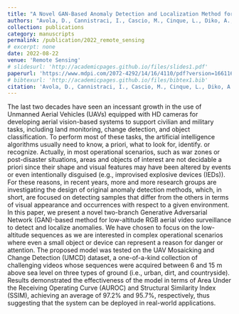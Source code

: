 ```yaml
---
title: "A Novel GAN-Based Anomaly Detection and Localization Method for Aerial Video Surveillance at Low Altitude"
authors: "Avola, D., Cannistraci, I., Cascio, M., Cinque, L., Diko, A., Fagioli, A., Foresti, G. L., <b>Lanzino, R.</b>, Mancini, M., Mecca, A., & Pannone, D."
collection: publications
category: manuscripts
permalink: /publication/2022_remote_sensing
# excerpt: none
date: 2022-08-22
venue: 'Remote Sensing'
# slidesurl: 'http://academicpages.github.io/files/slides1.pdf'
paperurl: 'https://www.mdpi.com/2072-4292/14/16/4110/pdf?version=1661162033'
# bibtexurl: 'http://academicpages.github.io/files/bibtex1.bib'
citation: 'Avola, D., Cannistraci, I., Cascio, M., Cinque, L., Diko, A., Fagioli, A., Foresti, G. L., <b>Lanzino, R.</b>, Mancini, M., Mecca, A., & Pannone, D. (2022). A Novel GAN-Based Anomaly Detection and Localization Method for Aerial Video Surveillance at Low Altitude. Remote Sensing, 14(16), 4110. https://doi.org/10.3390/rs14164110'
---
```

The last two decades have seen an incessant growth in the use of Unmanned Aerial Vehicles (UAVs) equipped with HD cameras for developing aerial vision-based systems to support civilian and military tasks, including land monitoring, change detection, and object classification. To perform most of these tasks, the artificial intelligence algorithms usually need to know, a priori, what to look for, identify. or recognize. Actually, in most operational scenarios, such as war zones or post-disaster situations, areas and objects of interest are not decidable a priori since their shape and visual features may have been altered by events or even intentionally disguised (e.g., improvised explosive devices (IEDs)). For these reasons, in recent years, more and more research groups are investigating the design of original anomaly detection methods, which, in short, are focused on detecting samples that differ from the others in terms of visual appearance and occurrences with respect to a given environment. In this paper, we present a novel two-branch Generative Adversarial Network (GAN)-based method for low-altitude RGB aerial video surveillance to detect and localize anomalies. We have chosen to focus on the low-altitude sequences as we are interested in complex operational scenarios where even a small object or device can represent a reason for danger or attention. The proposed model was tested on the UAV Mosaicking and Change Detection (UMCD) dataset, a one-of-a-kind collection of challenging videos whose sequences were acquired between 6 and 15 m above sea level on three types of ground (i.e., urban, dirt, and countryside). Results demonstrated the effectiveness of the model in terms of Area Under the Receiving Operating Curve (AUROC) and Structural Similarity Index (SSIM), achieving an average of 97.2% and 95.7%, respectively, thus suggesting that the system can be deployed in real-world applications.